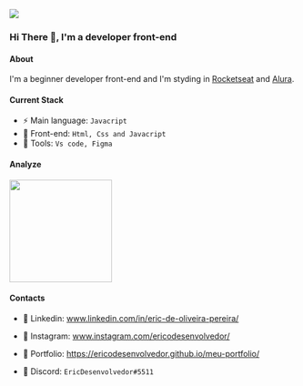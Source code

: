 ![](https://komarev.com/ghpvc/?username=Ericodesenvolvedor&color=006bed)

### Hi There :wave:, I'm a developer front-end

#### About 

I'm a beginner developer front-end and I'm styding in [Rocketseat](https://www.rocketseat.com.br) and [Alura](https://www.alura.com.br/).

#### Current Stack

- :zap: Main language: `Javacript`
- :tada: Front-end: `Html, Css and Javacript`
- :hammer: Tools: `Vs code, Figma`

#### Analyze

<a href="https://github.com/Ericodesenvolvedor">
  <img height="180em" src="https://github-readme-stats-git-masterrstaa-rickstaa.vercel.app/api?username=Ericodesenvolvedor&show_icons=true&theme=dracula" />
</a>

#### Contacts 

- 👤 Linkedin: www.linkedin.com/in/eric-de-oliveira-pereira/

- 👤 Instagram: www.instagram.com/ericodesenvolvedor/

- 👤 Portfolio: https://ericodesenvolvedor.github.io/meu-portfolio/

- 👤 Discord: `EricDesenvolvedor#5511`
